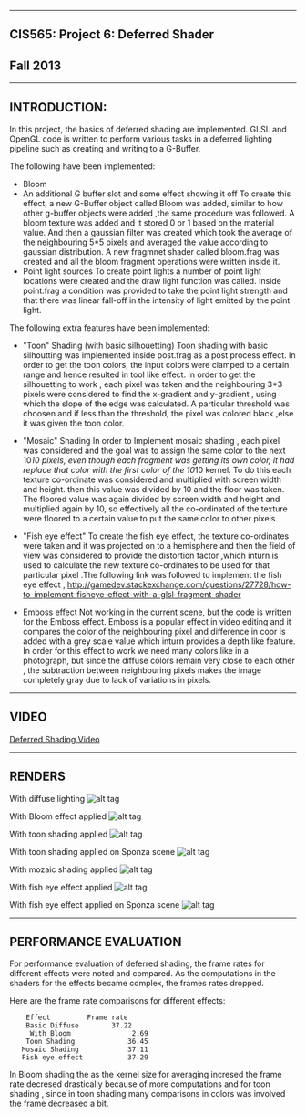-------------------------------------------------------------------------------
CIS565: Project 6: Deferred Shader
-------------------------------------------------------------------------------
Fall 2013
-------------------------------------------------------------------------------


-------------------------------------------------------------------------------
INTRODUCTION:
-------------------------------------------------------------------------------
In this project, the basics of deferred shading are implemented. GLSL and OpenGL code is written
to perform various tasks in a deferred lighting pipeline such as creating and writing to a G-Buffer.


The following have been implemented:
* Bloom 
* An additional G buffer slot and some effect showing it off
  To create this effect, a new G-Buffer object called Bloom was added, similar to how other g-buffer objects 
  were added ,the same procedure was followed. A bloom texture was added and it stored 0 or 1 based on the 
  material value. And then a gaussian filter was created which took the average of the neighbouring 5*5 pixels
  and averaged the value according to gaussian distribution. A new fragmnet shader called bloom.frag was created
  and all the bloom fragment operations were written inside it. 
* Point light sources
  To create point lights a number of point light locations were created and the draw light function was called. 
  Inside point.frag a condition was provided to take the point light strength and that there was linear fall-off
  in the intensity of light emitted by the point light.

The following extra features have been implemented:

* "Toon" Shading (with basic silhouetting)
  Toon shading with basic silhoutting was implemented inside post.frag as a post process effect. In order to get the 
  toon colors, the input colors were clamped to a certain range and hence resulted in tool like effect. In order to 
  get the silhouetting to work , each pixel was taken and the neighbouring 3*3 pixels were considered to find the x-gradient 
  and y-gradient , using which the slope of the edge was calculated. A particular threshold was choosen and if less than the 
  threshold, the pixel was colored black ,else it was given the toon color.

* "Mosaic" Shading
  In order to Implement mosaic shading , each pixel was considered and the goal was to assign the same color to the next 
  10*10 pixels, even though each fragment was getting its own color, it had replace that color with the first color
  of the 10*10 kernel. To do this each texture co-ordinate was considered and multiplied with screen width and height.
  then this value was divided by 10 and the floor was taken. The floored value was again divided by screen width and 
  height and multiplied again by 10, so effectively all the co-ordinated of the texture were floored to a certain value
  to put the same color to other pixels.

* "Fish eye effect"
  To create the fish eye effect, the texture co-ordinates were taken and it was projected on to a hemisphere and then 
  the field of view was considered to provide the distortion factor ,which inturn is used to calculate the new texture 
  co-ordinates to be used for that particular pixel .The following link was followed to implement the fish eye effect ,
  http://gamedev.stackexchange.com/questions/27728/how-to-implement-fisheye-effect-with-a-glsl-fragment-shader

* Emboss effect
  Not working in the current scene, but the code is written for the Emboss effect. Emboss is a popular effect in 
  video editing and it compares the color of the neighbouring pixel and difference in coor is added with a grey 
  scale value which inturn provides a depth like feature. In order for this effect to work we need many colors like 
  in a photograph, but since the diffuse colors remain very close to each other , the subtraction between neighbouring 
  pixels makes the image completely gray due to lack of variations in pixels. 

-------------------------------------------------------------------------------
VIDEO
-------------------------------------------------------------------------------
[Deferred Shading Video](http://www.youtube.com/watch?v=KTZC6z9kEW0&feature=youtu.be)


-------------------------------------------------------------------------------
RENDERS
-------------------------------------------------------------------------------

With diffuse lighting 
![alt tag](https://raw.github.com/vivreddy/Project6-DeferredShader/master/base/Renders/pointlights.png)


With Bloom effect applied
![alt tag](https://raw.github.com/vivreddy/Project6-DeferredShader/master/base/Renders/bloom.png)

With toon shading applied
![alt tag](https://raw.github.com/vivreddy/Project6-DeferredShader/master/base/Renders/toon2.png)

With toon shading applied on Sponza scene
![alt tag](https://raw.github.com/vivreddy/Project6-DeferredShader/master/base/Renders/toon.png)

With mozaic shading applied
![alt tag](https://raw.github.com/vivreddy/Project6-DeferredShader/master/base/Renders/mosaic.png)

With fish eye effect applied
![alt tag](https://raw.github.com/vivreddy/Project6-DeferredShader/master/base/Renders/fisheye.png)

With fish eye effect applied on Sponza scene
![alt tag](https://raw.github.com/vivreddy/Project6-DeferredShader/master/base/Renders/fisheye2.png)

-------------------------------------------------------------------------------
PERFORMANCE EVALUATION
-------------------------------------------------------------------------------
For performance evaluation of deferred shading, the frame rates for different effects were noted and
compared. As the computations in the shaders for the effects became complex, the frames rates dropped.

Here are the frame rate comparisons for different effects:

		Effect		   Frame rate
	    Basic Diffuse 	     37.22
	     With Bloom               2.69     
	    Toon Shading             36.45
	   Mosaic Shading            37.11
	   Fish eye effect           37.29
	   
In Bloom shading the as the kernel size for averaging incresed the frame rate decresed drastically because
of more computations and for toon shading , since in toon shading many comparisons in colors was involved
the frame decreased a bit.

